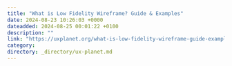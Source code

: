 ```yaml
---
title: "What is Low Fidelity Wireframe? Guide & Examples"
date: 2024-08-23 10:26:03 +0000
dateadded: 2024-08-25 00:01:22 +0100
description: ""
link: "https://uxplanet.org/what-is-low-fidelity-wireframe-guide-examples-5a6e1696d6d7?source=rss----819cc2aaeee0---4"
category:
directory: _directory/ux-planet.md
---
```

